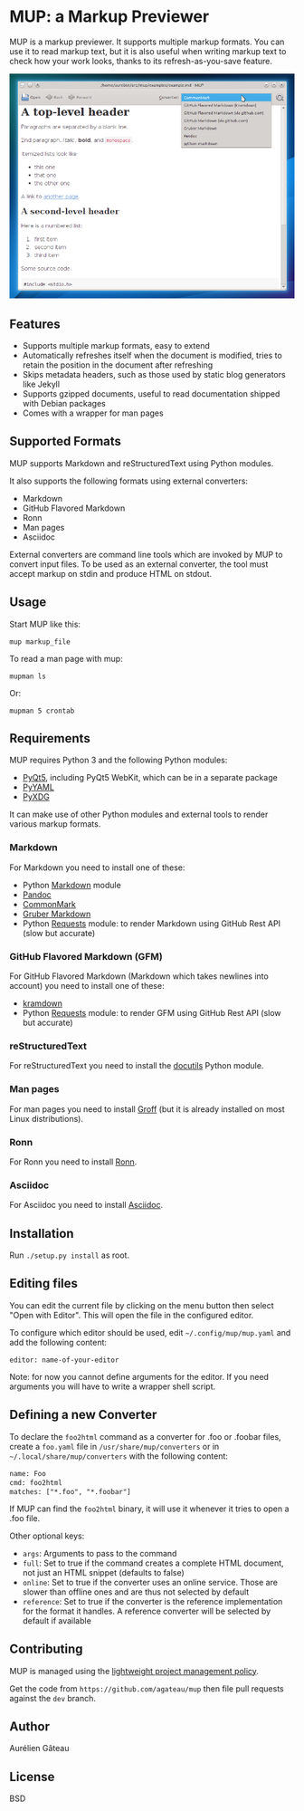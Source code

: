 # MUP: a Markup Previewer

MUP is a markup previewer. It supports multiple markup formats. You can use it
to read markup text, but it is also useful when writing markup text to check
how your work looks, thanks to its refresh-as-you-save feature.

![MUP in action](screenshot.png)

## Features

- Supports multiple markup formats, easy to extend
- Automatically refreshes itself when the document is modified, tries to retain
  the position in the document after refreshing
- Skips metadata headers, such as those used by static blog generators like
  Jekyll
- Supports gzipped documents, useful to read documentation shipped with Debian
  packages
- Comes with a wrapper for man pages

## Supported Formats

MUP supports Markdown and reStructuredText using Python modules.

It also supports the following formats using external converters:

- Markdown
- GitHub Flavored Markdown
- Ronn
- Man pages
- Asciidoc

External converters are command line tools which are invoked by MUP to convert
input files. To be used as an external converter, the tool must accept markup
on stdin and produce HTML on stdout.

## Usage

Start MUP like this:

    mup markup_file

To read a man page with mup:

    mupman ls

Or:

    mupman 5 crontab

## Requirements

MUP requires Python 3 and the following Python modules:

- [PyQt5][], including PyQt5 WebKit, which can be in a separate package
- [PyYAML][]
- [PyXDG][]

It can make use of other Python modules and external tools to render various
markup formats.

[PyQt5]: https://www.riverbankcomputing.com/software/pyqt/download5
[PyYAML]: http://pyyaml.org/wiki/PyYAML
[PyXDG]: https://freedesktop.org/wiki/Software/pyxdg/

### Markdown

For Markdown you need to install one of these:

- Python [Markdown][python-markdown] module
- [Pandoc][]
- [CommonMark][]
- [Gruber Markdown][Gruber]
- Python [Requests][requests] module: to render Markdown using GitHub Rest API
  (slow but accurate)

### GitHub Flavored Markdown (GFM)

For GitHub Flavored Markdown (Markdown which takes newlines into account) you
need to install one of these:

- [kramdown][]
- Python [Requests][requests] module: to render GFM using GitHub Rest API (slow
  but accurate)

### reStructuredText

For reStructuredText you need to install the [docutils][] Python module.

### Man pages

For man pages you need to install [Groff][] (but it is already installed on
most Linux distributions).

### Ronn

For Ronn you need to install [Ronn][].

### Asciidoc

For Asciidoc you need to install [Asciidoc][].

[python-markdown]: https://pythonhosted.org/Markdown/
[Pandoc]: http://pandoc.org
[kramdown]: http://kramdown.gettalong.org/
[CommonMark]: http://commonmark.org
[Gruber]: http://daringfireball.net/projects/markdown/

[docutils]: http://docutils.sourceforge.net/

[Groff]: https://www.gnu.org/software/groff/

[Ronn]: http://rtomayko.github.io/ronn/
[Asciidoc]: http://www.methods.co.nz/asciidoc/
[Requests]: http://python-requests.org

## Installation

Run `./setup.py install` as root.

## Editing files

You can edit the current file by clicking on the menu button then select "Open
with Editor". This will open the file in the configured editor.

To configure which editor should be used, edit `~/.config/mup/mup.yaml` and add
the following content:

    editor: name-of-your-editor

Note: for now you cannot define arguments for the editor. If you need arguments
you will have to write a wrapper shell script.

## Defining a new Converter

To declare the `foo2html` command as a converter for .foo or .foobar files,
create a `foo.yaml` file in `/usr/share/mup/converters` or in
`~/.local/share/mup/converters` with the following content:

    name: Foo
    cmd: foo2html
    matches: ["*.foo", "*.foobar"]

If MUP can find the `foo2html` binary, it will use it whenever it tries to open
a .foo file.

Other optional keys:

- `args`: Arguments to pass to the command
- `full`: Set to true if the command creates a complete HTML document, not just
  an HTML snippet (defaults to false)
- `online`: Set to true if the converter uses an online service. Those are
  slower than offline ones and are thus not selected by default
- `reference`: Set to true if the converter is the reference implementation for
  the format it handles. A reference converter will be selected by default if
  available

## Contributing

MUP is managed using the [lightweight project management policy][lpmp].

Get the code from `https://github.com/agateau/mup` then file pull requests
against the `dev` branch.

[lpmp]: http://agateau.com/2014/lightweight-project-management

## Author

Aurélien Gâteau

## License

BSD
